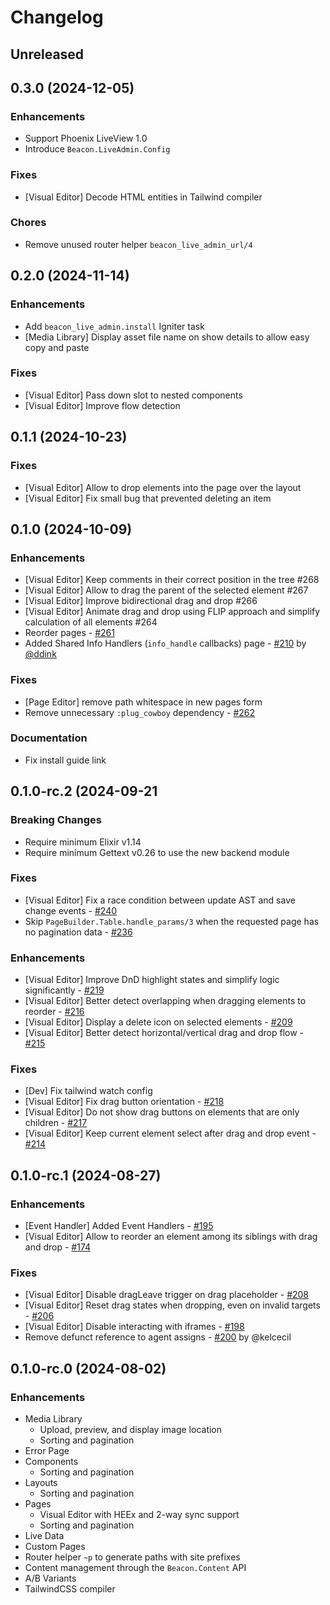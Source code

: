 # Changelog

## Unreleased

## 0.3.0 (2024-12-05)

### Enhancements
  - Support Phoenix LiveView 1.0
  - Introduce `Beacon.LiveAdmin.Config`

### Fixes
  - [Visual Editor] Decode HTML entities in Tailwind compiler

### Chores
  - Remove unused router helper `beacon_live_admin_url/4`

## 0.2.0 (2024-11-14)

### Enhancements
  - Add `beacon_live_admin.install` Igniter task
  - [Media Library] Display asset file name on show details to allow easy copy and paste

### Fixes
  - [Visual Editor] Pass down slot to nested components
  - [Visual Editor] Improve flow detection

## 0.1.1 (2024-10-23)

### Fixes
  - [Visual Editor] Allow to drop elements into the page over the layout
  - [Visual Editor] Fix small bug that prevented deleting an item

## 0.1.0 (2024-10-09)

### Enhancements
  - [Visual Editor] Keep comments in their correct position in the tree #268
  - [Visual Editor] Allow to drag the parent of the selected element #267
  - [Visual Editor] Improve bidirectional drag and drop #266
  - [Visual Editor] Animate drag and drop using FLIP approach and simplify calculation of all elements #264
  - Reorder pages - [#261](https://github.com/BeaconCMS/beacon_live_admin/pull/261)
  - Added Shared Info Handlers (`info_handle` callbacks) page - [#210](https://github.com/BeaconCMS/beacon_live_admin/pull/210) by [@ddink](https://github.com/ddink)

### Fixes
  - [Page Editor] remove path whitespace in new pages form
  - Remove unnecessary `:plug_cowboy` dependency - [#262](https://github.com/BeaconCMS/beacon_live_admin/pull/262)

### Documentation
  - Fix install guide link

## 0.1.0-rc.2 (2024-09-21

### Breaking Changes
  - Require minimum Elixir v1.14
  - Require minimum Gettext v0.26 to use the new backend module

### Fixes
  - [Visual Editor] Fix a race condition between update AST and save change events - [#240](https://github.com/BeaconCMS/beacon_live_admin/pull/240)
  - Skip `PageBuilder.Table.handle_params/3` when the requested page has no pagination data - [#236](https://github.com/BeaconCMS/beacon_live_admin/pull/236)

### Enhancements
  - [Visual Editor] Improve DnD highlight states and simplify logic significantly - [#219](https://github.com/BeaconCMS/beacon_live_admin/pull/219)
  - [Visual Editor] Better detect overlapping when dragging elements to reorder - [#216](https://github.com/BeaconCMS/beacon_live_admin/pull/216)
  - [Visual Editor] Display a delete icon on selected elements - [#209](https://github.com/BeaconCMS/beacon_live_admin/pull/209)
  - [Visual Editor] Better detect horizontal/vertical drag and drop flow - [#215](https://github.com/BeaconCMS/beacon_live_admin/pull/215)

### Fixes
  - [Dev] Fix tailwind watch config
  - [Visual Editor] Fix drag button orientation - [#218](https://github.com/BeaconCMS/beacon_live_admin/pull/218)
  - [Visual Editor] Do not show drag buttons on elements that are only children - [#217](https://github.com/BeaconCMS/beacon_live_admin/pull/217)
  - [Visual Editor] Keep current element select after drag and drop event - [#214](https://github.com/BeaconCMS/beacon_live_admin/pull/214)

## 0.1.0-rc.1 (2024-08-27)

### Enhancements
  - [Event Handler] Added Event Handlers - [#195](https://github.com/BeaconCMS/beacon_live_admin/pull/195)
  - [Visual Editor] Allow to reorder an element among its siblings with drag and drop - [#174](https://github.com/BeaconCMS/beacon_live_admin/pull/174)

### Fixes
  - [Visual Editor] Disable dragLeave trigger on drag placeholder - [#208](https://github.com/BeaconCMS/beacon_live_admin/pull/208)
  - [Visual Editor] Reset drag states when dropping, even on invalid targets - [#206](https://github.com/BeaconCMS/beacon_live_admin/pull/206)
  - [Visual Editor] Disable interacting with iframes - [#198](https://github.com/BeaconCMS/beacon_live_admin/pull/198)
  - Remove defunct reference to agent assigns - [#200](https://github.com/BeaconCMS/beacon_live_admin/pull/200) by @kelcecil

## 0.1.0-rc.0 (2024-08-02)

### Enhancements
  - Media Library
    - Upload, preview, and display image location
    - Sorting and pagination
  - Error Page
  - Components
    - Sorting and pagination
  - Layouts
    - Sorting and pagination
  - Pages
    - Visual Editor with HEEx and 2-way sync support
    - Sorting and pagination
  - Live Data
  - Custom Pages
  - Router helper `~p` to generate paths with site prefixes
  - Content management through the `Beacon.Content` API
  - A/B Variants
  - TailwindCSS compiler
